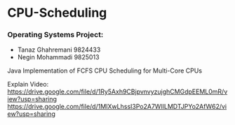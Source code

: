 # CPU-Scheduling
### Operating Systems Project:
+ Tanaz Ghahremani 9824433
+ Negin Mohammadi 9825013

Java Implementation of FCFS CPU Scheduling for Multi-Core CPUs

Explain Video: https://drive.google.com/file/d/1Ry5Axh9CBjpvnvyzujghCMGdpEEML0mR/view?usp=sharing
https://drive.google.com/file/d/1MIXwLhssI3Po2A7WIlLMDTJPYo2AfW62/view?usp=sharing